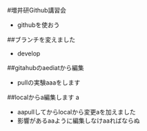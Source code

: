 #増井研Github講習会

- githubを使おう

##ブランチを変えました

- develop

##gitahubのaediatから編集

- pullの実験aaaをします

##localからa編集します
a
- aapullしてからlocalから変更aを加えました
- 影響があるaaように編集しなけaaればならぬ
